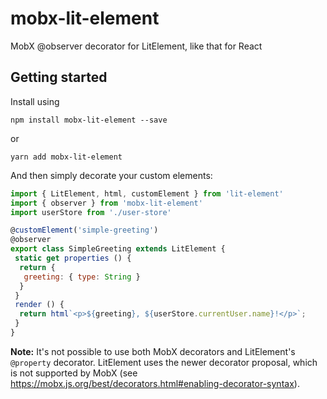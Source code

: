 # mobx-lit-element
 MobX @observer decorator for LitElement, like that for React

## Getting started
Install using
~~~
npm install mobx-lit-element --save
~~~
or
~~~
yarn add mobx-lit-element
~~~

And then simply decorate your custom elements:

~~~js
import { LitElement, html, customElement } from 'lit-element'
import { observer } from 'mobx-lit-element'
import userStore from './user-store'

@customElement('simple-greeting')
@observer
export class SimpleGreeting extends LitElement {
 static get properties () {
  return {
   greeting: { type: String }
  }
 }
 render () {
  return html`<p>${greeting}, ${userStore.currentUser.name}!</p>`;
 }
}
~~~

__Note:__ It's not possible to use both MobX decorators and LitElement's `@property` decorator. LitElement uses the newer decorator proposal, which is not supported by MobX (see https://mobx.js.org/best/decorators.html#enabling-decorator-syntax).
